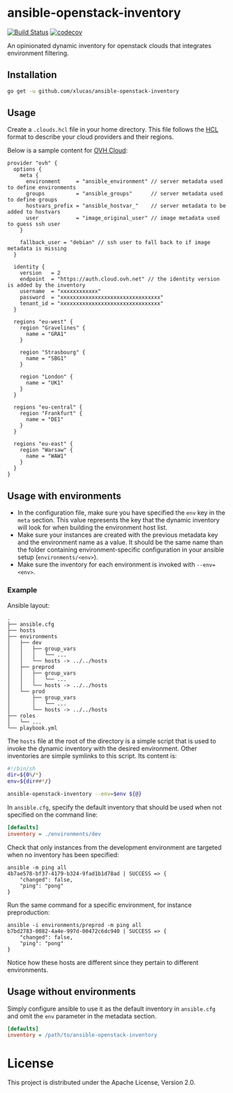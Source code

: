 # ansible-openstack-inventory

[![Build Status](https://travis-ci.org/xlucas/ansible-openstack-inventory.svg?branch=master)](https://travis-ci.org/xlucas/ansible-openstack-inventory)
[![codecov](https://codecov.io/gh/xlucas/ansible-openstack-inventory/branch/master/graph/badge.svg)](https://codecov.io/gh/xlucas/ansible-openstack-inventory)

An opinionated dynamic inventory for openstack clouds that integrates environment filtering.

## Installation

```bash
go get -u github.com/xlucas/ansible-openstack-inventory
```

## Usage

Create a `.clouds.hcl` file in your home directory. This file follows the
[HCL](https://github.com/hashicorp/hcl) format to describe your cloud providers
and their regions.

Below is a sample content for [OVH Cloud](https://www.ovhcloud.com):

```hcl
provider "ovh" {
  options {
    meta {
      environment     = "ansible_environment" // server metadata used to define environments
      groups          = "ansible_groups"      // server metadata used to define groups
      hostvars_prefix = "ansible_hostvar_"    // server metadata to be added to hostvars
      user            = "image_original_user" // image metadata used to guess ssh user
    }

    fallback_user = "debian" // ssh user to fall back to if image metadata is missing
  }

  identity {
    version   = 2
    endpoint  = "https://auth.cloud.ovh.net" // the identity version is added by the inventory
    username  = "xxxxxxxxxxxx"
    password  = "xxxxxxxxxxxxxxxxxxxxxxxxxxxxxxxx"
    tenant_id = "xxxxxxxxxxxxxxxxxxxxxxxxxxxxxxxx"
  }

  regions "eu-west" {
    region "Gravelines" {
      name = "GRA1"
    }

    region "Strasbourg" {
      name = "SBG1"
    }

    region "London" {
      name = "UK1"
    }
  }

  regions "eu-central" {
    region "Frankfurt" {
      name = "DE1"
    }
  }

  regions "eu-east" {
    region "Warsaw" {
      name = "WAW1"
    }
  }
}
```

## Usage with environments

- In the configuration file, make sure you have specified the `env` key in the
  `meta` section. This value represents the key that the dynamic inventory will
  look for when building the environment host list.
- Make sure your instances are created with the previous metadata key and the
  environment name as a value. It should be the same name than the folder
  containing environment-specific configuration in your ansible setup
  (`environments/<env>`).
- Make sure the inventory for each environment is invoked with `--env=<env>`.

### Example

Ansible layout:

```text
.
├── ansible.cfg
├── hosts
├── environments
│   ├── dev
│   │   ├── group_vars
│   │   │   └── ...
│   │   └── hosts -> ../../hosts
│   ├── preprod
│   │   ├── group_vars
│   │   │   └── ...
│   │   └── hosts -> ../../hosts
│   └── prod
│       ├── group_vars
│       │   └── ...
│       └── hosts -> ../../hosts
├── roles
│   └── ...
└── playbook.yml
```

The `hosts` file at the root of the directory is a simple script that is used
to invoke the dynamic inventory with the desired environment. Other inventories
are simple symlinks to this script. Its content is:

```bash
#!/bin/sh
dir=${0%/*}
env=${dir##*/}

ansible-openstack-inventory --env=$env ${@}
```

In `ansible.cfg`, specify the default inventory that should be used when not
specified on the command line:

```ini
[defaults]
inventory = ./environments/dev
```

Check that only instances from the development environment are targeted when no
inventory has been specified:

```
ansible -m ping all
4b7ae578-bf37-4179-b324-9fad1b1d78ad | SUCCESS => {
    "changed": false,
    "ping": "pong"
}
```

Run the same command for a specific environment, for instance preproduction:

```
ansible -i environments/preprod -m ping all
b7bd2783-0082-4a4e-997d-00472c6dc940 | SUCCESS => {
    "changed": false,
    "ping": "pong"
}
```

Notice how these hosts are different since they pertain to different
environments.

## Usage without environments

Simply configure ansible to use it as the default inventory in `ansible.cfg`
and omit the `env` parameter in the metadata section.

```ini
[defaults]
inventory = /path/to/ansible-openstack-inventory
```

# License

This project is distributed under the Apache License, Version 2.0.
